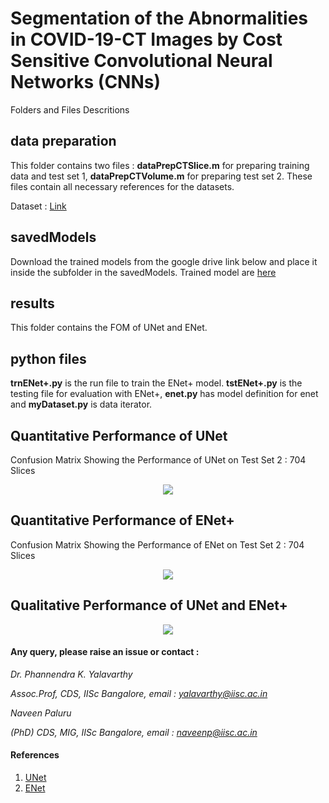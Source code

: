 
# Segmentation of the Abnormalities in  COVID-19-CT Images  by  Cost Sensitive Convolutional Neural Networks (CNNs)

Folders and Files Descritions

## data preparation

This folder contains two files : **dataPrepCTSlice.m**  for preparing training data and test set 1, **dataPrepCTVolume.m**
for preparing test set 2. These files contain all necessary references for the datasets.

Dataset : [Link](http://medicalsegmentation.com/covid19/)

## savedModels

Download the trained models from the google drive link below and place it inside the subfolder in the savedModels. Trained model are [here](https://drive.google.com/open?id=1wm3m-0Upjk6g8jxnNEIBWK686kf2SJZm) 


## results

This folder contains the FOM of UNet and ENet.

## python files

**trnENet+.py** is the run file to train the ENet+ model. **tstENet+.py** is the testing file for evaluation with ENet+, **enet.py** has model definition for enet and **myDataset.py** is data iterator.

## Quantitative Performance of UNet

Confusion Matrix Showing the Performance of UNet on Test Set 2 : 704 Slices
<p align="center">
  <img src="https://github.com/NaveenPaluru/Segmentation-COVID-19/blob/master/results/test1VOL.png">
</p>

## Quantitative Performance of ENet+

Confusion Matrix Showing the Performance of ENet on Test Set 2 : 704 Slices
<p align="center">
  <img src="https://github.com/NaveenPaluru/Segmentation-COVID-19/blob/master/results/testVOL3.png">
</p>

## Qualitative Performance of UNet and ENet+

<p align="center">
  <img src="https://github.com/NaveenPaluru/Segmentation-COVID-19/blob/master/results/Visual.png">
</p>


#### Any query, please raise an issue or contact :

*Dr. Phannendra  K. Yalavarthy* 

*Assoc.Prof, CDS, IISc Bangalore, email : yalavarthy@iisc.ac.in*

*Naveen Paluru*

*(PhD) CDS, MIG, IISc Bangalore,  email : naveenp@iisc.ac.in*

#### References
 1. [UNet](https://link.springer.com/chapter/10.1007/978-3-319-24574-4_28)
 2. [ENet](https://arxiv.org/abs/1606.02147)
